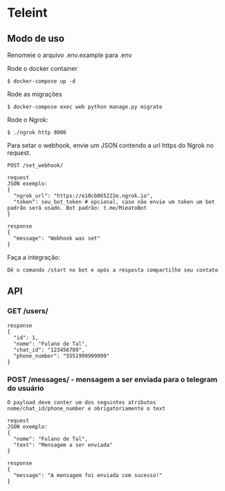 # Teleint

## Modo de uso

Renomeie o arquivo .env.example para .env

Rode o docker container
```
$ docker-compose up -d
```

Rode as migrações
```
$ docker-compose exec web python manage.py migrate
```

Rode o Ngrok:
```
$ ./ngrok http 8000
```

Para setar o webhook, envie um JSON contendo a url https do Ngrok no request.

    POST /set_webhook/

    request
    JSON exemplo:
    {
      "ngrok_url": "https://e10cb065222e.ngrok.io",
      "token": seu_bot_token # opcional, caso não envie um token um bot padrão será usado. Bot padrão: t.me/MieatoBot
    }
    
    response
    {
      "message": "Webhook was set"
    }
    
    
Faça a integração:

    Dê o comando /start no bot e após a resposta compartilhe seu contato


## API

### GET /users/
 
    response
    {
      "id": 1,
      "nome": "Fulano de Tal",
      "chat_id": "123456789",
      "phone_number": "5551999999999"
    }
    
### POST /messages/ - mensagem a ser enviada para o telegram do usuário
    
    O payload deve conter um dos seguintes atributos nome/chat_id/phone_number e obrigatoriamente o text
    
    request
    JSON exemplo:
    {
      "nome": "Fulano de Tal",
      "text": "Mensagem a ser enviada"
    }
    
    response
    {
      "message": "A mensagem foi enviada com sucesso!"
    }
    



